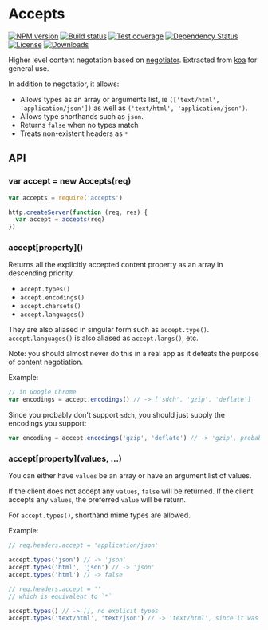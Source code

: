 # Accepts

[![NPM version][npm-image]][npm-url]
[![Build status][travis-image]][travis-url]
[![Test coverage][coveralls-image]][coveralls-url]
[![Dependency Status][david-image]][david-url]
[![License][license-image]][license-url]
[![Downloads][downloads-image]][downloads-url]

Higher level content negotation based on [negotiator](https://github.com/federomero/negotiator). Extracted from [koa](https://github.com/koajs/koa) for general use.

In addition to negotatior, it allows:

- Allows types as an array or arguments list, ie `(['text/html', 'application/json'])` as well as `('text/html', 'application/json')`.
- Allows type shorthands such as `json`.
- Returns `false` when no types match
- Treats non-existent headers as `*`

## API

### var accept = new Accepts(req)

```js
var accepts = require('accepts')

http.createServer(function (req, res) {
  var accept = accepts(req)
})
```

### accept\[property\]\(\)

Returns all the explicitly accepted content property as an array in descending priority.

- `accept.types()`
- `accept.encodings()`
- `accept.charsets()`
- `accept.languages()`

They are also aliased in singular form such as `accept.type()`. `accept.languages()` is also aliased as `accept.langs()`, etc.

Note: you should almost never do this in a real app as it defeats the purpose of content negotiation.

Example:

```js
// in Google Chrome
var encodings = accept.encodings() // -> ['sdch', 'gzip', 'deflate']
```

Since you probably don't support `sdch`, you should just supply the encodings you support:

```js
var encoding = accept.encodings('gzip', 'deflate') // -> 'gzip', probably
```

### accept\[property\]\(values, ...\)

You can either have `values` be an array or have an argument list of values.

If the client does not accept any `values`, `false` will be returned.
If the client accepts any `values`, the preferred `value` will be return.

For `accept.types()`, shorthand mime types are allowed.

Example:

```js
// req.headers.accept = 'application/json'

accept.types('json') // -> 'json'
accept.types('html', 'json') // -> 'json'
accept.types('html') // -> false

// req.headers.accept = ''
// which is equivalent to `*`

accept.types() // -> [], no explicit types
accept.types('text/html', 'text/json') // -> 'text/html', since it was first
```

[npm-image]: https://img.shields.io/npm/v/accepts.svg?style=flat-square
[npm-url]: https://npmjs.org/package/accepts
[github-tag]: http://img.shields.io/github/tag/jshttp/accepts.svg?style=flat-square
[github-url]: https://github.com/jshttp/accepts/tags
[travis-image]: https://img.shields.io/travis/jshttp/accepts.svg?style=flat-square
[travis-url]: https://travis-ci.org/jshttp/accepts
[coveralls-image]: https://img.shields.io/coveralls/jshttp/accepts.svg?style=flat-square
[coveralls-url]: https://coveralls.io/r/jshttp/accepts?branch=master
[david-image]: http://img.shields.io/david/jshttp/accepts.svg?style=flat-square
[david-url]: https://david-dm.org/jshttp/accepts
[license-image]: http://img.shields.io/npm/l/accepts.svg?style=flat-square
[license-url]: LICENSE
[downloads-image]: http://img.shields.io/npm/dm/accepts.svg?style=flat-square
[downloads-url]: https://npmjs.org/package/accepts
